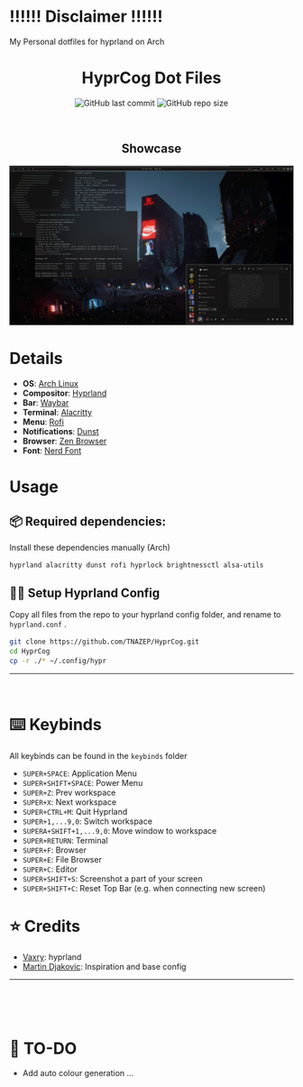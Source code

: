 # ‼️‼️‼️ Disclaimer ‼️‼️‼️
My Personal dotfiles for hyprland on Arch
 
<div align="center">

# **HyprCog Dot Files**

![GitHub last commit](https://img.shields.io/github/last-commit/TNAZEP/HyprCog?style=for-the-badge&color=9300ff) ![GitHub repo size](https://img.shields.io/github/repo-size/TNAZEP/HyprCog?style=for-the-badge&color=9300ff)


<br/>

##  Showcase

![screen_1](/assets/screenshots/ImageShowcase.png)

</div>

# Details
- **OS**: [Arch Linux](https://archlinux.org/)
- **Compositor**: [Hyprland](https://github.com/hyprwm/Hyprland)
- **Bar**: [Waybar](https://github.com/Alexays/Waybar)
- **Terminal**: [Alacritty](https://github.com/alacritty/alacritty/releases)
- **Menu**: [Rofi](https://github.com/lbonn/rofi)
- **Notifications**: [Dunst](https://github.com/dunst-project/dunst)
- **Browser**: [Zen Browser](https://github.com/zen-browser) 
- **Font**: [Nerd Font](https://www.nerdfonts.com/)

# Usage
## 📦 Required dependencies:
Install these dependencies manually (Arch) 
```shell
hyprland alacritty dunst rofi hyprlock brightnessctl alsa-utils
```

## 🧙‍♂️ Setup Hyprland Config
Copy all files from the repo to your hyprland config folder, and rename to `hyprland.conf` .
```bash
git clone https://github.com/TNAZEP/HyprCog.git
cd HyprCog
cp -r ./* ~/.config/hypr
```

</details>

---

<br/>

# ⌨️ Keybinds 
All keybinds can be found in the `keybinds` folder
- `SUPER+SPACE`: Application Menu
- `SUPER+SHIFT+SPACE`: Power Menu
- `SUPER+Z`: Prev workspace
- `SUPER+X`: Next workspace
- `SUPER+CTRL+M`: Quit Hyprland
- `SUPER+1,...9,0`: Switch workspace
- `SUPERA+SHIFT+1,...9,0`: Move window to workspace
- `SUPER+RETURN`: Terminal
- `SUPER+F`: Browser
- `SUPER+E`: File Browser
- `SUPER+C`: Editor
- `SUPER+SHIFT+S`: Screenshot a part of your screen
- `SUPER+SHIFT+C`: Reset Top Bar (e.g. when connecting new screen)

# ⭐ Credits
- [Vaxry](https://github.com/vaxerski): hyprland
- [Martin Djakovic](https://github.com/martin-djakovic): Inspiration and base config

---

<br/>
<br/>
<br/>

# 🔨 TO-DO
- Add auto colour generation
...
